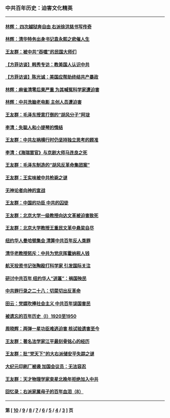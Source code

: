 ### 中共百年历史：迫害文化精英
---
#### [林辉： 四次越狱奔自由 右派徐洪慈书写传奇](../../pages/nf1176111/n14010438.md?06170430) 
#### [林辉：清华特务出身书记袁永熙之悲催人生](../../pages/nf1176111/n13997413.md?06170430) 
#### [王友群：被中共“吞噬”的民国大师们](../../pages/nf1176111/n13942620.md?06170430) 
#### [【方菲访谈】韩秀专访：教美国人认识中共](../../pages/nf1176111/n13821310.md?06170430) 
#### [【方菲访谈】陈光诚：美国应帮助终结共产暴政](../../pages/nf1176111/n13759521.md?06170430) 
#### [林辉：麻雀清零后果严重 为其喊冤科学家遭迫害](../../pages/nf1176111/n13746900.md?06170430) 
#### [林辉：中共洗脑老电影 主创人员遭迫害](../../pages/nf1176111/n13699437.md?06170430) 
#### [王友群：毛泽东授意打倒的“胡风分子”阿垅](../../pages/nf1176111/n13592541.md?06170430) 
#### [李清：失聪人和小提琴的情结](../../pages/nf1176111/n13459280.md?06170430) 
#### [王友群：中共左祸横行时仍坚持独立思考的顾准](../../pages/nf1176111/n13444722.md?06170430) 
#### [李清：《海瑞罢官》与京剧大师马连良之死](../../pages/nf1176111/n13412316.md?06170430) 
#### [王友群：毛泽东制造的“胡风反革命集团案”](../../pages/nf1176111/n13324909.md?06170430) 
#### [王友群：王实味被中共枪毙之谜](../../pages/nf1176111/n13307502.md?06170430) 
#### [无神论者向神的宣战](../../pages/nf1176111/n13281535.md?06170430) 
#### [王友群：中国的功臣 中共的囚徒](../../pages/nf1176111/n13291790.md?06170430) 
#### [王友群：北京大学一级教授向达文革被迫害致死](../../pages/nf1176111/n13150966.md?06170430) 
#### [王友群：北京大学教授王重民文革中悬梁自尽](../../pages/nf1176111/n13084645.md?06170430) 
#### [纽约华人曼哈顿集会 清算中共百年反人类罪](../../pages/nf1176111/n13084157.md?06170430) 
#### [清华老教授怒斥：中共为党庆挥霍纳税人钱](../../pages/nf1176111/n13071430.md?06170430) 
#### [航天投资书记张陶殴打科学家 引发国际关注](../../pages/nf1176111/n13069132.md?06170430) 
#### [研讨中共百年 纽约华人“送匾”：祸国殃民](../../pages/nf1176111/n13057367.md?06170430) 
#### [中共罪行录之二十八：切菜切出反革命](../../pages/nf1176111/n13030600.md?06170430) 
#### [田云：党媒吹捧社会主义 中共百年误国害民](../../pages/nf1176111/n13006682.md?06170430) 
#### [被遗忘的百年历史（I）1920至1950](../../pages/nf1176111/n12986411.md?06170430) 
#### [周晓辉：两弹一星功臣难逃迫害 核试验遗害至今](../../pages/nf1176111/n12974997.md?06170430) 
#### [王友群：著名法学家江平最刻骨铭心的经历](../../pages/nf1176111/n12970787.md?06170430) 
#### [王友群：批“党天下”的大右派储安平失踪之谜](../../pages/nf1176111/n12954229.md?06170430) 
#### [大纪元印刷厂被袭 加国会议员：无法容忍](../../pages/nf1176111/n12883028.md?06170430) 
#### [王友群：天才物理学家束星北晚年拒绝加入中共](../../pages/nf1176111/n12792913.md?06170430) 
#### [回忆录：右派家属母子的百年血泪（8）](../../pages/nf1176111/n12706196.md?06170430) 

---
#### 第 [ [10](./10.md?06170430) / [9](./9.md?06170430) / [8](./8.md?06170430) / [7](./7.md?06170430) / [6](./6.md?06170430) / [5](./5.md?06170430) / [4](./4.md?06170430) / [3](./3.md?06170430) ] 页
